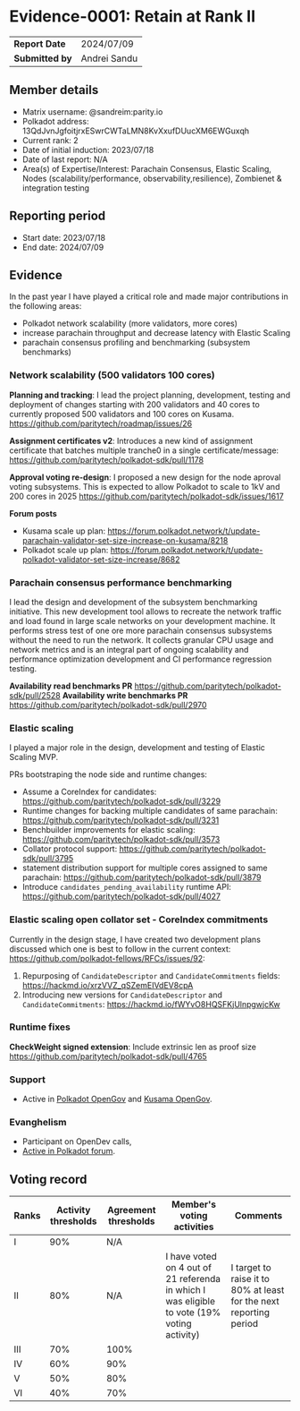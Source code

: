 # Evidence-0001: Retain at Rank II

|                 |                                                                                             |
| --------------- | ------------------------------------------------------------------------------------------- |
| **Report Date** | 2024/07/09                                                                                  |
| **Submitted by**| Andrei Sandu                                                                                |


## Member details

- Matrix username: @sandreim:parity.io
- Polkadot address: 13QdJvnJgfoitjrxESwrCWTaLMN8KvXxufDUucXM6EWGuxqh
- Current rank: 2
- Date of initial induction: 2023/07/18
- Date of last report: N/A
- Area(s) of Expertise/Interest: Parachain Consensus, Elastic Scaling, Nodes (scalability/performance, observability,resilience), Zombienet & integration testing


## Reporting period

- Start date: 2023/07/18
- End date: 2024/07/09


## Evidence

In the past year I have played a critical role and made major contributions in the following areas:
- Polkadot network scalability (more validators, more cores)
- increase parachain throughput and decrease latency with Elastic Scaling
- parachain consensus profiling and benchmarking (subsystem benchmarks)


### Network scalability (500 validators 100 cores)

**Planning and tracking**: I lead the project planning, development, testing and deployment of changes starting with 200 validators and 40 cores to currently proposed 500 validators and 100 cores on Kusama.  https://github.com/paritytech/roadmap/issues/26

**Assignment certificates v2**: Introduces a new kind of assignment certificate that batches multiple tranche0 in a single certificate/message: https://github.com/paritytech/polkadot-sdk/pull/1178

**Approval voting re-design**: I proposed a new design for the node aproval voting subsystems. This is expected to allow Polkadot to scale to 1kV and 200 cores in 2025 https://github.com/paritytech/polkadot-sdk/issues/1617

**Forum posts**
- Kusama scale up plan: https://forum.polkadot.network/t/update-parachain-validator-set-size-increase-on-kusama/8218
- Polkadot scale up plan: https://forum.polkadot.network/t/update-polkadot-validator-set-size-increase/8682


### Parachain consensus performance benchmarking 

I lead the design and development of the subsystem benchmarking initiative. This new development tool allows to recreate the network traffic and load found in large scale networks on your development machine. It performs stress test of one ore more parachain consensus subsystems without the need to run the network. It collects granular CPU usage and network metrics and is an integral part of ongoing scalability and performance optimization development and CI performance regression testing. 

**Availability read benchmarks PR** https://github.com/paritytech/polkadot-sdk/pull/2528
**Availability write benchmarks PR** https://github.com/paritytech/polkadot-sdk/pull/2970

### Elastic scaling

I played a major role in the design, development and testing of Elastic Scaling MVP. 

PRs bootstraping the node side and runtime changes: 
- Assume a CoreIndex for candidates: https://github.com/paritytech/polkadot-sdk/pull/3229
- Runtime changes for backing multiple candidates of same parachain:  https://github.com/paritytech/polkadot-sdk/pull/3231
- Benchbuilder improvements for elastic scaling: https://github.com/paritytech/polkadot-sdk/pull/3573
- Collator protocol support: https://github.com/paritytech/polkadot-sdk/pull/3795
- statement distribution support for multiple cores assigned to same parachain: https://github.com/paritytech/polkadot-sdk/pull/3879
- Introduce `candidates_pending_availability` runtime API: https://github.com/paritytech/polkadot-sdk/pull/4027

### Elastic scaling open collator set - CoreIndex commitments
Currently in the design stage, I have created two development plans discussed which one is best to follow in the current context: https://github.com/polkadot-fellows/RFCs/issues/92: 

1. Repurposing of `CandidateDescriptor` and `CandidateCommitments` fields: https://hackmd.io/xrzVVZ_qSZemEIVdEV8cpA
2. Introducing new versions for `CandidateDescriptor` and `CandidateCommitments`: https://hackmd.io/fWYvO8HQSFKjUlnpgwjcKw

### Runtime fixes

**CheckWeight signed extension**: Include extrinsic len as proof size https://github.com/paritytech/polkadot-sdk/pull/4765

### Support
- Active in [Polkadot OpenGov](https://polkadot.polkassembly.io/user/sandreim) and [Kusama OpenGov](https://kusama.polkassembly.io/user/sandreim).

### Evanghelism
- Participant on OpenDev calls,
- [Active in Polkadot forum](https://forum.polkadot.network/u/sandreim/activity).


## Voting record

|  Ranks | Activity thresholds | Agreement thresholds | Member's voting activities | Comments |
|---|---|---|---|---|
|I  |90%   |N/A   |   |  |
|II |80%   |N/A   | I have voted on 4 out of 21 referenda in which I was eligible to vote (19% voting activity) | I target to raise it to 80% at least for the next reporting period |
|III|70%   |100%  |   |  |
|IV |60%   |90%   |   |  |
|V  |50%   |80%   |   |  |
|VI |40%   |70%   |   |  |